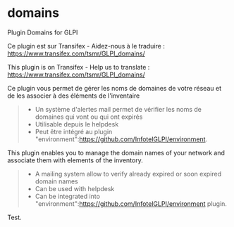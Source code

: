 # domains
Plugin Domains for GLPI

Ce plugin est sur Transifex - Aidez-nous à le traduire :
https://www.transifex.com/tsmr/GLPI_domains/

This plugin is on Transifex - Help us to translate :
https://www.transifex.com/tsmr/GLPI_domains/

Ce plugin vous permet de gérer les noms de domaines de votre réseau et de les associer à des éléments de l'inventaire
> * Un système d'alertes mail permet de vérifier les noms de domaines qui vont ou qui ont expirés
> * Utilisable depuis le helpdesk
> * Peut être intégré au plugin "environment":https://github.com/InfotelGLPI/environment.


This plugin enables you to manage the domain names of your network and associate them with elements of the inventory.
> * A mailing system allow to verify already expired or soon expired domain names
> * Can be used with helpdesk
> * Can be integrated into "environment":https://github.com/InfotelGLPI/environment plugin.

Test.
